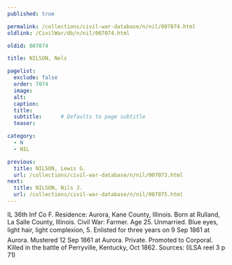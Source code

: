 ```yaml
---
published: true

permalink: /collections/civil-war-database/n/nil/007074.html
oldlink: /CivilWar/db/n/nil/007074.html

oldid: 007074

title: NILSON, Nels

pagelist:
  exclude: false
  order: 7074
  image: 
  alt:
  caption:
  title:
  subtitle:      # Defaults to page subtitle
  teaser:

category: 
  - N 
  - NIL

previous:
  title: NILSON, Lewis G.
  url: /collections/civil-war-database/n/nil/007073.html  
next:
  title: NILSON, Nils J.
  url: /collections/civil-war-database/n/nil/007075.html   
---
```

IL 36th Inf Co F. Residence: Aurora, Kane County, Illinois. Born at Rulland, La Salle County, Illinois. Civil War: Farmer. Age 25. Unmarried. Blue eyes, light hair, light complexion, 5&#146;. Enlisted for three years on 9 Sep 1861 at Aurora. Mustered 12 Sep 1861 at Aurora. Private. Promoted to Corporal. Killed in the battle of Perryville, Kentucky, Oct 1862. Sources: (ILSA reel 3 p 71)